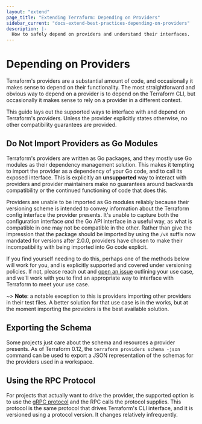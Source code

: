 ```yaml
---
layout: "extend"
page_title: "Extending Terraform: Depending on Providers"
sidebar_current: "docs-extend-best-practices-depending-on-providers"
description: |-
  How to safely depend on providers and understand their interfaces.
---
```


# Depending on Providers

Terraform's providers are a substantial amount of code, and occasionally it
makes sense to depend on their functionality. The most straightforward and
obvious way to depend on a provider is to depend on the Terraform CLI, but
occasionally it makes sense to rely on a provider in a different context.

This guide lays out the supported ways to interface with and depend on
Terraform's providers. Unless the provider explicitly states otherwise, no
other compatibility guarantees are provided.

## Do Not Import Providers as Go Modules

Terraform's providers are written as Go packages, and they mostly use Go
modules as their dependency management solution. This makes it tempting to
import the provider as a dependency of your Go code, and to call its exposed
interface. This is explicitly an **unsupported** way to interact with providers
and provider maintainers make no guarantees around backwards compatibility or
the continued functioning of code that does this.

Providers are unable to be imported as Go modules reliably because their
versioning scheme is intended to convey information about the Terraform config
interface the provider presents. It's unable to capture both the configuration
interface _and_ the Go API interface in a useful way, as what is compatible in
one may not be compatible in the other. Rather than give the impression that
the package should be imported by using the `/vX` suffix now mandated for
versions after 2.0.0, providers have chosen to make their incompatibility with
being imported into Go code explicit.

If you find yourself needing to do this, perhaps one of the methods below will
work for you, and is explicitly supported and covered under versioning policies.
If not, please reach out and [open an issue](https://github.com/hashicorp/terraform/issues/new)
outlining your use case, and we'll work with you to find an appropriate way
to interface with Terraform to meet your use case.

~> **Note**: a notable exception to this is providers importing other providers
in their test files. A better solution for that use case is in the works, but
at the moment importing the providers is the best available solution.

## Exporting the Schema

Some projects just care about the schema and resources a provider presents. As
of Terraform 0.12, the `terraform providers schema -json` command can be used
to export a JSON representation of the schemas for the providers used in a
workspace.

## Using the RPC Protocol

For projects that actually want to drive the provider, the supported option is to use the [gRPC protocol](https://github.com/hashicorp/terraform/tree/master/docs/plugin-protocol)
and the RPC calls the protocol supplies. This
protocol is the same protocol that drives Terraform's CLI interface, and
it is versioned using a protocol version. It changes relatively infrequently.
